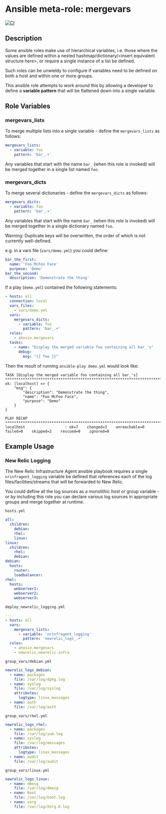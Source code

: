 # Ansible meta-role: mergevars

[![CI](https://github.com/ahosie/ansible-role-mergevars/workflows/CI/badge.svg?event=push)](https://github.com/ahosie/ansible-role-mergevars/actions?query=workflow%3ACI)


## Description

Some ansible roles make use of hierarchical variables, i.e. those where the values are defined within a nested hashmap/dictionary/&lt;insert equivalent structure here&gt;, or require a single instance of a list be defined.

Such roles can be unwieldy to configure if variables need to be defined on both a host and within one or more groups.


This ansible role attempts to work around this by allowing a developer to define a **variable pattern** that will be flattened down into a single variable.


## Role Variables


### mergevars_lists
To merge multiple lists into a single variable - define the `mergevars_lists` as follows: 

```yaml
mergevars_lists:
  - variable: foo
    pattern: 'bar_.+'
```

Any variables that start with the name `bar_` (when this role is invoked) will be merged together in a single list named `foo`.


### mergevars_dicts
To merge several dictionaries - define the `mergevars_dicts` as follows:
```yaml
mergevars_dicts:
  - variable: foo
    pattern: 'bar_.+'
```

Any variables that start with the name `bar_` (when this role is invoked) will be merged together in a single dictionary named `foo`.

Warning: Duplicate keys will be overwritten, the order of which is not currently well-defined. 

e.g. in a vars file (`vars/demo.yml`) you could define:
```yaml
bar_the_first:
  name: 'Foo McFoo Face'
  purpose: 'Demo'
bar_the_second:
  description: 'Demonstrate the thing'
```

If a play (`demo.yml`) contained the following statements:
```yaml
- hosts: all
  connection: local
  vars_files:
    - vars/demo.yml
  vars:
    mergevars_dicts:
      - variable: foo
        pattern: 'bar_.+'
  roles:
    - ahosie.mergevars
  tasks:
    - name: "Display the merged variable foo containing all bar_'s"
      debug:
        msg: "{{ foo }}"
```

Then the result of running `ansible-play demo.yml` would look like:
```text
TASK [Display the merged variable foo containing all bar_'s] *****************************************************************************************************************************************************************************************************************************************
ok: [localhost] => {
    "msg": {
        "description": "Demonstrate the thing",
        "name": "Foo McFoo Face",
        "purpose": "Demo"
    }
}

PLAY RECAP *******************************************************************************************************************************************************************************************************************************************************************************************
localhost                  : ok=7    changed=3    unreachable=0    failed=0    skipped=2    rescued=0    ignored=0   
```


## Example Usage


### New Relic Logging

The New Relic Infrastructure Agent ansible playbook requires a single `nrinfragent_logging` variable be defined that references each of the log files/facilities/streams that will be forwarded to New Relic.

You could define all the log sources as a monolithic host or group variable - or by including this role you can declare various log sources in appropriate groups and merge together at runtime.

`hosts.yml`
```yaml
all:
  children:
    debian:
    rhel:
    linux:
linux:
  children:
    rhel:
    debian:
debian:
  hosts:
    router:
    loadbalancer:
rhel:
  hosts:
    webserver1:
    webserver2:
    webserver3:
```

`deploy_newrelic_logging.yml`
```yaml
---
- hosts: all
  vars:
    mergevars_lists:
      - variable: 'nrinfragent_logging'
        pattern: 'newrelic_logs_.+'
  roles:
    - ahosie.mergevars
    - newrelic.newrelic-infra
```

```group_vars/debian.yml```
```yaml
newrelic_logs_debian:
  - name: packages
    file: /var/log/dpkg.log
  - name: syslog
    file: /var/log/syslog
    attributes:
      logtype: linux_messages
  - name: auth
    file: /var/log/auth
```

```group_vars/rhel.yml```
```yaml
newrelic_logs_rhel:
  - name: packages
    file: /var/log/yum.log
  - name: syslog
    file: /var/log/messages
    attributes:
      logtype: linux_messages
  - name: audit
    file: /var/log/audit
```

```group_vars/linux.yml```
```yaml
newrelic_logs_linux:
  - name: dmesg
    file: /var/log/dmesg
  - name: boot
    file: /var/log/boot.log
  - name: xorg
    file: /var/log/Xorg.0.log
```
